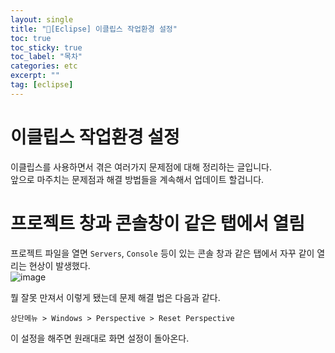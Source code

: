 ```yaml
---
layout: single
title: "📘[Eclipse] 이클립스 작업환경 설정"
toc: true
toc_sticky: true
toc_label: "목차"
categories: etc
excerpt: ""
tag: [eclipse]
---
```


# 이클립스 작업환경 설정
이클립스를 사용하면서 겪은 여러가지 문제점에 대해 정리하는 글입니다.  
앞으로 마주치는 문제점과 해결 방법들을 계속해서 업데이트 할겁니다.  

# 프로젝트 창과 콘솔창이 같은 탭에서 열림
프로젝트 파일을 열면 `Servers`, `Console` 등이 있는 콘솔 창과 같은 탭에서 자꾸 같이 열리는 현상이 발생했다.  
![image](https://github.com/hellojunho/hellojunho.github.io/assets/104587537/50c130b0-80b4-4428-b8b2-e173d0343293)
<br>

뭘 잘못 만져서 이렇게 됐는데 문제 해결 법은 다음과 같다.  
```
상단메뉴 > Windows > Perspective > Reset Perspective
```  
이 설정을 해주면 원래대로 화면 설정이 돌아온다.  
